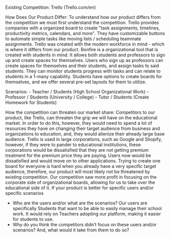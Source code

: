 Existing Competition: Trello (Trello.com/en)

How Does Our Product Differ:
    To understand how our product differs from the competition we must first understand the competition. Trello provides companies with a organized board to create "task assignments, timelines, productivity metrics, calendars, and more". They have
    customizable buttons to automate simple tasks like moving lists / scheduling teammate assignments. Trello was created with the modern workforce in mind - which is where it differs from our product. Bonfire is a organizational tool that is created with students in mind. It allows both students and professors to sign up and create spaces for themselves. Users who sign up as professors can create spaces for themselves and their students, and assign tasks to said students. They can monitor students progress with tasks and can relate to students in a 1-many capability. Students have options to create boards for themselves, and we offer several pre-set layouts for them to utilize.

Scenarios:
    - Teacher / Students (High School Organizational Work)
    - Professor / Students (University / College)
    - Tutor / Students (Create Homework for Students)

How the competition can threaten our market share:
    Competitors to our product, like Trello, can threaten the grip we will have on the educational market. In order to do this, however, they would need to spend a lot of resources they have on changing their target audience from business and organizations to education, and, they would alienize their already large base audience. Trello is used in large corporations, such as Google and Shopify, however, if they were to pander to educational institutions, these corporations would be dissatisfied that they are not getting premium treatment for the premium price they are paying. Users now would be dissatisfied and would move on to other applications. Trying to create one board for everyone is hard when you already have a very specific target audience, therefore, our product will most likely not be threatened by existing competition. Our competition saw more profit in focusing on the corporate side of organizational boards, allowing for us to take over the educational side of it.
If your product is better for specific users and/or specific scenarios

  - Who are the users and/or what are the scenarios?
  Our users are specifically Students that want to be able to easily manage their school work. It would rely on Teachers adopting our platform, making it easier for students to use.
  - Why do you think the competitors didn’t focus on these users and/or
      scenarios? And, what would it take from them to do so?
